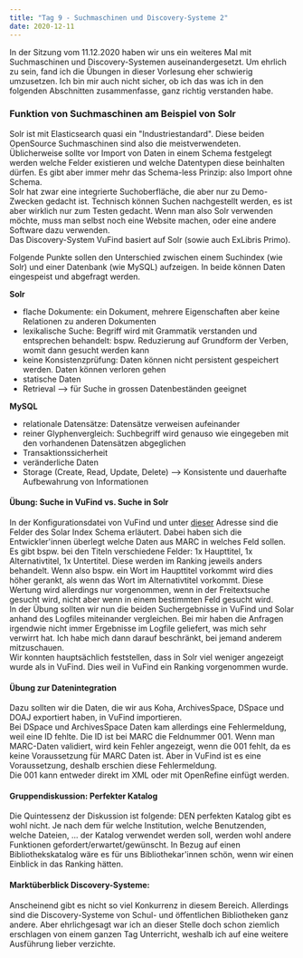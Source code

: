 ```yaml
---
title: "Tag 9 - Suchmaschinen und Discovery-Systeme 2"
date: 2020-12-11
---
```


In der Sitzung vom 11.12.2020 haben wir uns ein weiteres Mal mit Suchmaschinen und Discovery-Systemen auseinandergesetzt. Um ehrlich zu sein, fand ich die Übungen in dieser Vorlesung eher schwierig umzusetzen. Ich bin mir auch nicht sicher, ob ich das was ich in den folgenden Abschnitten zusammenfasse, ganz richtig verstanden habe. 

### Funktion von Suchmaschinen am Beispiel von Solr
Solr ist mit Elasticsearch quasi ein "Industriestandard". Diese beiden OpenSource Suchmaschinen sind also die meistverwendeten.  
Üblicherweise sollte vor Import von Daten in einem Schema festgelegt werden welche Felder existieren und welche Datentypen diese beinhalten dürfen. Es gibt aber immer mehr das Schema-less Prinzip: also Import ohne Schema.  
Solr hat zwar eine integrierte Suchoberfläche, die aber nur zu Demo-Zwecken gedacht ist. Technisch können Suchen nachgestellt werden, es ist aber wirklich nur zum Testen gedacht. Wenn man also Solr verwenden möchte, muss man selbst noch eine Website machen, oder eine andere Software dazu verwenden.  
Das Discovery-System VuFind basiert auf Solr (sowie auch ExLibris Primo). 

Folgende Punkte sollen den Unterschied zwischen einem Suchindex (wie Solr) und einer Datenbank (wie MySQL) aufzeigen. In beide können Daten eingespeist und abgefragt werden.  

**Solr**	
* flache Dokumente: ein Dokument, mehrere Eigenschaften aber keine Relationen zu anderen Dokumenten
* lexikalische Suche: Begriff wird mit Grammatik verstanden und entsprechen behandelt: bspw. Reduzierung auf Grundform der Verben, womit dann gesucht werden kann	
* keine Konsistenzprüfung: Daten können nicht persistent gespeichert werden. Daten können verloren gehen
* statische Daten	
* Retrieval --> für Suche in grossen Datenbeständen geeignet

**MySQL**
* relationale Datensätze: Datensätze verweisen aufeinander
* reiner Glyphenvergleich: Suchbegriff wird genauso wie eingegeben mit den vorhandenen Datensätzen abgeglichen
* Transaktionssicherheit
* veränderliche Daten
* Storage (Create, Read, Update, Delete) --> Konsistente und dauerhafte Aufbewahrung von Informationen


#### Übung: Suche in VuFind vs. Suche in Solr
In der Konfigurationsdatei von VuFind und unter [dieser](https://vufind.org/wiki/development:architecture:solr_index_schema) Adresse sind die Felder des Solar Index Schema erläutert. Dabei haben sich die Entwickler'innen überlegt welche Daten aus MARC in welches Feld sollen. Es gibt bspw. bei den Titeln verschiedene Felder: 1x Haupttitel, 1x Alternativtitel, 1x Untertitel. Diese werden im Ranking jeweils anders behandelt. Wenn also bspw. ein Wort im Haupttitel vorkommt wird dies höher gerankt, als wenn das Wort im Alternativtitel vorkommt. Diese Wertung wird allerdings nur vorgenommen, wenn in der Freitextsuche gesucht wird, nicht aber wenn in einem bestimmten Feld gesucht wird.  
In der Übung sollten wir nun die beiden Suchergebnisse in VuFind und Solar anhand des Logfiles miteinander vergleichen. Bei mir haben die Anfragen irgendwie nicht immer Ergebnisse im Logfile geliefert, was mich sehr verwirrt hat. Ich habe mich dann darauf beschränkt, bei jemand anderem mitzuschauen.  
Wir konnten hauptsächlich feststellen, dass in Solr viel weniger angezeigt wurde als in VuFind. Dies weil in VuFind ein Ranking vorgenommen wurde. 

#### Übung zur Datenintegration
Dazu sollten wir die Daten, die wir aus Koha, ArchivesSpace, DSpace und DOAJ exportiert haben, in VuFind importieren.  
Bei DSpace und ArchivesSpace Daten kam allerdings eine Fehlermeldung, weil eine ID fehlte. Die ID ist bei MARC die Feldnummer 001. Wenn man MARC-Daten validiert, wird kein Fehler angezeigt, wenn die 001 fehlt, da es keine Voraussetzung für MARC Daten ist. Aber in VuFind ist es eine Voraussetzung, deshalb erschien diese Fehlermeldung.  
Die 001 kann entweder direkt im XML oder mit OpenRefine einfügt werden.

#### Gruppendiskussion: Perfekter Katalog
Die Quintessenz der Diskussion ist folgende: DEN perfekten Katalog gibt es wohl nicht. Je nach dem für welche Institution, welche Benutzenden, welche Dateien, ... der Katalog verwendet werden soll, werden wohl andere Funktionen gefordert/erwartet/gewünscht. In Bezug auf einen Bibliothekskatalog wäre es für uns Bibliothekar'innen schön, wenn wir einen Einblick in das Ranking hätten. 

#### Marktüberblick Discovery-Systeme: 
Anscheinend gibt es nicht so viel Konkurrenz in diesem Bereich. Allerdings sind die Discovery-Systeme von Schul- und öffentlichen Bibliotheken ganz andere.
Aber ehrlichgesagt war ich an dieser Stelle doch schon ziemlich erschlagen von einem ganzen Tag Unterricht, weshalb ich auf eine weitere Ausführung lieber verzichte.

